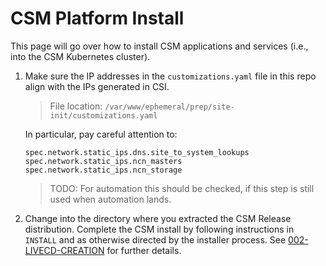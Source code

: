 # CSM Platform Install

This page will go over how to install CSM applications and services (i.e., into the CSM Kubernetes cluster).

1. Make sure the IP addresses in the `customizations.yaml` file in this repo align with the IPs generated in CSI.  

    > File location: `/var/www/ephemeral/prep/site-init/customizations.yaml`

    In particular, pay careful attention to:

    ```
    spec.network.static_ips.dns.site_to_system_lookups
    spec.network.static_ips.ncn_masters
    spec.network.static_ips.ncn_storage
    ```
     > TODO: For automation this should be checked, if this step is still used when automation lands.

2. Change into the directory where you extracted the CSM Release distribution. Complete the CSM install by following instructions in ```INSTALL``` and as otherwise directed by the installer process. See [002-LIVECD-CREATION](002-LIVECD-CREATION.md) for further details.
